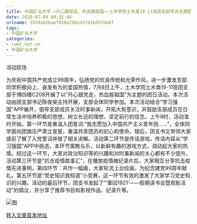 ```yaml
---
title: 中国矿业大学->丹心跟党走，热血报祖国——土木学院土木类19-11班团支部举办主题团日活动 | cumt.net.cn
date: 2020-07-09 09:31:04
urlname: 355da426aef810a25b1d1fd1bd57da0f
tags: 
- 中国矿业大学
categories:
- cumt.net.cn
- 中国矿业大学
---
```

活动现场

为庆祝中国共产党成立99周年，弘扬党的优良传统和光荣作风，进一步激发支部同学积极向上、奋发有为的爱国热情，7月8日上午，土木学院土木类19-11班团支部于博四楼C208开展了以“丹心跟党走，热血报祖国”为主题的团日活动。本次活动由团支部书记陈俊昊主持开展，支部全体同学参加。本次活动结合“学习强国”APP展开，倡导支部成员关注时事新闻，开拓大局意识，并鼓励支部成员在日常生活中培养积极的思想，树立长远的理想，坚定前行的信念。上午9时，活动准时开始。第一环节是重温入团誓词:“我志愿加入中国共产主义青年团……”，全体同学面向团旗庄严肃立宣誓，重温共青团员的初心和使命。随后，团支书又带领大家提前了解了入党誓词并做了相关讲解。活动第二环节是传话游戏，传话内容从“学习强国”APP中挑选，本环节寓教与乐，以新鲜有趣的游戏方式，调动起大家的热情。经过这一环节，大家对政治知识等的兴趣和对时事新闻的关心都有不少提升。活动第三环节是“抗击疫情故事汇”，在播放疫情微纪录片后，大家相互分享抗击疫情先进事例。第四环节：共作一幅画，大家轮流上台绘画，为纪念建党99周年献礼。第五环节是“党史知识我知道”小竞赛，这一环节有效的激发了大家学习党史知识的兴趣。活动的最后环节，团支书发起了“‘重回1921’——假期读书会暨观影活动”的倡议，并分享了推荐书目和影视作品、纪录片等。

![图](http://xwzx.cumt.edu.cn/_upload/article/images/45/e2/5589b9354e6f97780a962dbf6581/ddaf0f20-1187-4dd5-939f-9d4ee75b29eb.jpg)

[转入文章首发地址](http://xwzx.cumt.edu.cn/b6/81/c523a571009/page.htm)